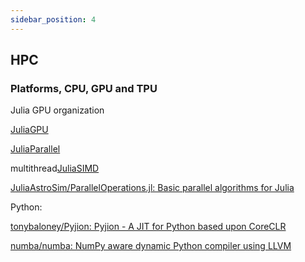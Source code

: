 ```yaml
---
sidebar_position: 4
---
```


## HPC

### Platforms, CPU, GPU and TPU

Julia GPU organization

[JuliaGPU](https://github.com/JuliaGPU)

[JuliaParallel](https://github.com/JuliaParallel)

multithread[JuliaSIMD](https://github.com/JuliaSIMD)

[JuliaAstroSim/ParallelOperations.jl: Basic parallel algorithms for Julia](https://github.com/JuliaAstroSim/ParallelOperations.jl)

Python:

[tonybaloney/Pyjion: Pyjion - A JIT for Python based upon CoreCLR](https://github.com/tonybaloney/Pyjion)

[numba/numba: NumPy aware dynamic Python compiler using LLVM](https://github.com/numba/numba)
